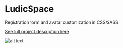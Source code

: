 # LudicSpace
 Registration form and avatar customization in CSS/SASS

[See full project description here](https://www.behance.net/gallery/151075787/Ludic-Space-UX-Front-end-Case-Study)


![alt text](https://mir-s3-cdn-cf.behance.net/project_modules/fs/cdf5d0151075787.6305a4b088c8b.gif)
